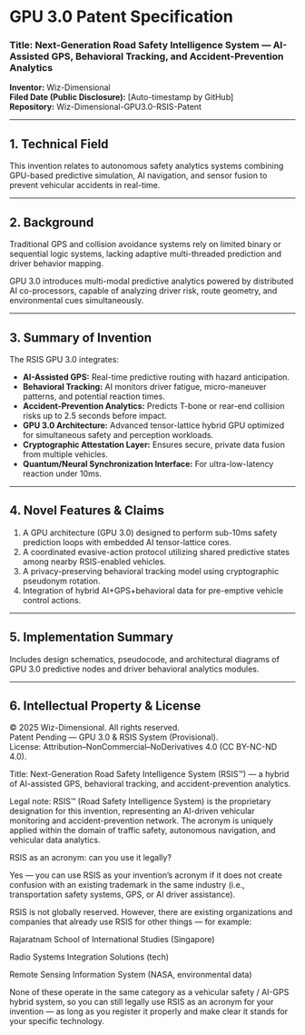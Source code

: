 # GPU 3.0 Patent Specification  
### Title: Next-Generation Road Safety Intelligence System — AI-Assisted GPS, Behavioral Tracking, and Accident-Prevention Analytics  
**Inventor:** Wiz-Dimensional  
**Filed Date (Public Disclosure):** [Auto-timestamp by GitHub]  
**Repository:** Wiz-Dimensional-GPU3.0-RSIS-Patent  

---

## 1. Technical Field
This invention relates to autonomous safety analytics systems combining GPU-based predictive simulation, AI navigation, 
and sensor fusion to prevent vehicular accidents in real-time.

---

## 2. Background
Traditional GPS and collision avoidance systems rely on limited binary or sequential logic systems, lacking adaptive
multi-threaded prediction and driver behavior mapping.  

GPU 3.0 introduces multi-modal predictive analytics powered by distributed AI co-processors, capable of analyzing driver risk, 
route geometry, and environmental cues simultaneously.

---

## 3. Summary of Invention
The RSIS GPU 3.0 integrates:
- **AI-Assisted GPS:** Real-time predictive routing with hazard anticipation.
- **Behavioral Tracking:** AI monitors driver fatigue, micro-maneuver patterns, and potential reaction times.
- **Accident-Prevention Analytics:** Predicts T-bone or rear-end collision risks up to 2.5 seconds before impact.
- **GPU 3.0 Architecture:** Advanced tensor-lattice hybrid GPU optimized for simultaneous safety and perception workloads.
- **Cryptographic Attestation Layer:** Ensures secure, private data fusion from multiple vehicles.
- **Quantum/Neural Synchronization Interface:** For ultra-low-latency reaction under 10ms.

---

## 4. Novel Features & Claims
1. A GPU architecture (GPU 3.0) designed to perform sub-10ms safety prediction loops with embedded AI tensor-lattice cores.  
2. A coordinated evasive-action protocol utilizing shared predictive states among nearby RSIS-enabled vehicles.  
3. A privacy-preserving behavioral tracking model using cryptographic pseudonym rotation.  
4. Integration of hybrid AI+GPS+behavioral data for pre-emptive vehicle control actions.  

---

## 5. Implementation Summary
Includes design schematics, pseudocode, and architectural diagrams of GPU 3.0 predictive nodes and driver behavioral analytics modules.

---

## 6. Intellectual Property & License
© 2025 Wiz-Dimensional. All rights reserved.  
Patent Pending — GPU 3.0 & RSIS System (Provisional).  
License: Attribution–NonCommercial–NoDerivatives 4.0 (CC BY-NC-ND 4.0).













Title:
Next-Generation Road Safety Intelligence System (RSIS™) — a hybrid of AI-assisted GPS, behavioral tracking, and accident-prevention analytics.

Legal note:
RSIS™ (Road Safety Intelligence System) is the proprietary designation for this invention, representing an AI-driven vehicular monitoring and accident-prevention network. The acronym is uniquely applied within the domain of traffic safety, autonomous navigation, and vehicular data analytics.

RSIS as an acronym: can you use it legally?

Yes — you can use RSIS as your invention’s acronym if it does not create confusion with an existing 
trademark in the same industry (i.e., transportation safety systems, GPS, or AI driver assistance).

RSIS is not globally reserved.
However, there are existing organizations and companies that already use RSIS for other things — for example:

Rajaratnam School of International Studies (Singapore)

Radio Systems Integration Solutions (tech)

Remote Sensing Information System (NASA, environmental data)

None of these operate in the same category as a vehicular safety / AI-GPS hybrid system, so you can still legally 
use RSIS as an acronym for your invention — 
as long as you register it properly and make clear it stands for your specific technology.
